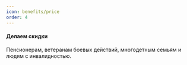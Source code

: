 ```yaml
---
icon: benefits/price
order: 4
---
```

#### Делаем скидки
Пенсионерам, ветеранам боевых действий, многодетным семьям и людям с инвалидностью. 
